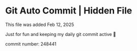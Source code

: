 # Git Auto Commit | Hidden File

This file was added Feb 12, 2025

Just for fun and keeping my daily git commit active 🤪

commit number: 248441
